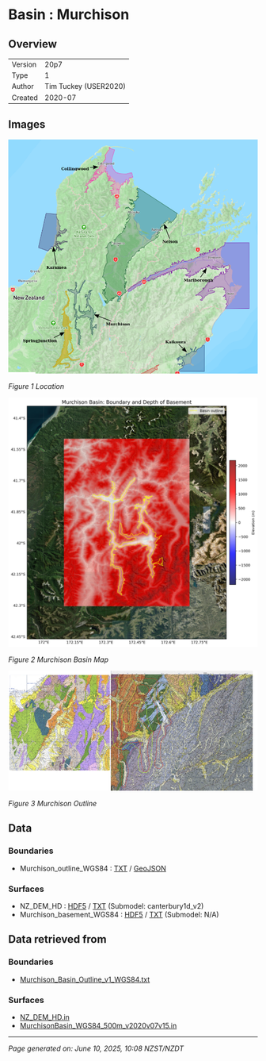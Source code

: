 # Basin : Murchison

## Overview
|         |                     |
|---------|---------------------|
| Version | 20p7           |
| Type    | 1        |
| Author  | Tim Tuckey (USER2020)            |
| Created | 2020-07           |


## Images
![](../images/maps/SI_north.png)

*Figure 1 Location*

![](../images/regional/Murchison_basin_map.png)

*Figure 2 Murchison Basin Map*

![](../images/basins/murchison_outline.png)

*Figure 3 Murchison Outline*


## Data
### Boundaries
- Murchison_outline_WGS84 : [TXT](../../velocity_modelling/data/regional/Murchison/Murchison_outline_WGS84.txt) / [GeoJSON](../../velocity_modelling/data/regional/Murchison/Murchison_outline_WGS84.geojson)

### Surfaces
- NZ_DEM_HD : [HDF5](../../velocity_modelling/data/global/surface/NZ_DEM_HD.h5) / [TXT](../../velocity_modelling/data/global/surface/NZ_DEM_HD.in) (Submodel: canterbury1d_v2)
- Murchison_basement_WGS84 : [HDF5](../../velocity_modelling/data/regional/Murchison/Murchison_basement_WGS84.h5) / [TXT](../../velocity_modelling/data/regional/Murchison/Murchison_basement_WGS84.in) (Submodel: N/A)

## Data retrieved from
### Boundaries
- [Murchison_Basin_Outline_v1_WGS84.txt](https://github.com/ucgmsim/Velocity-Model/tree/main/Data/USER20_BASINS/Murchison_Basin_Outline_v1_WGS84.txt)

### Surfaces
- [NZ_DEM_HD.in](https://github.com/ucgmsim/Velocity-Model/tree/main/Data/DEM/NZ_DEM_HD.in)
- [MurchisonBasin_WGS84_500m_v2020v07v15.in](https://github.com/ucgmsim/Velocity-Model/tree/main/Data/USER20_BASINS/MurchisonBasin_WGS84_500m_v2020v07v15.in)

---
*Page generated on: June 10, 2025, 10:08 NZST/NZDT*
